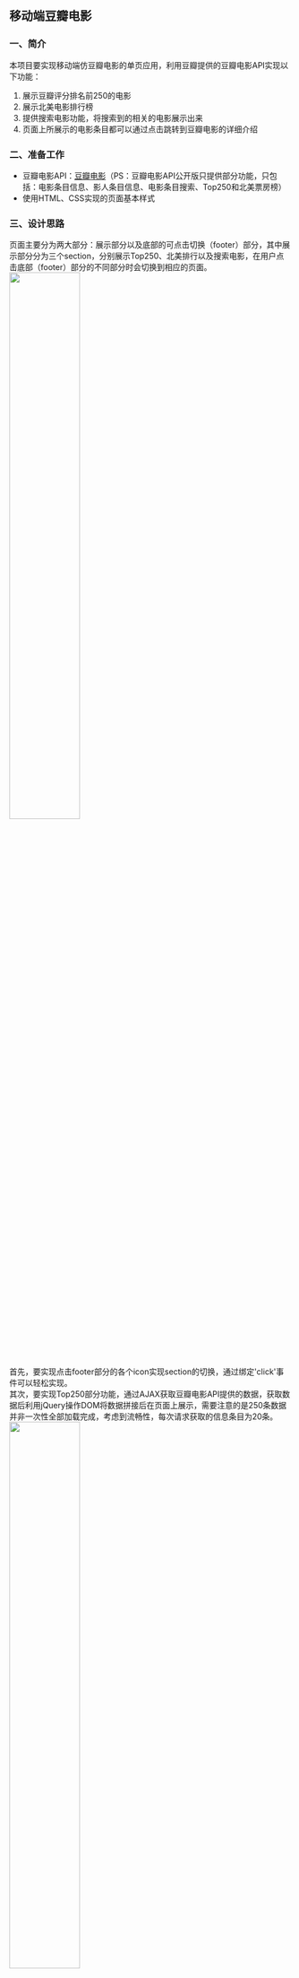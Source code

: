 ## 移动端豆瓣电影
### 一、简介
本项目要实现移动端仿豆瓣电影的单页应用，利用豆瓣提供的豆瓣电影API实现以下功能：
1. 展示豆瓣评分排名前250的电影
2. 展示北美电影排行榜
3. 提供搜索电影功能，将搜索到的相关的电影展示出来
4. 页面上所展示的电影条目都可以通过点击跳转到豆瓣电影的详细介绍
### 二、准备工作
* 豆瓣电影API：[豆瓣电影](https://developers.douban.com/wiki/?title=movie_v2)（PS：豆瓣电影API公开版只提供部分功能，只包括：电影条目信息、影人条目信息、电影条目搜索、Top250和北美票房榜）
* 使用HTML、CSS实现的页面基本样式
### 三、设计思路
页面主要分为两大部分：展示部分以及底部的可点击切换（footer）部分，其中展示部分分为三个section，分别展示Top250、北美排行以及搜索电影，在用户点击底部（footer）部分的不同部分时会切换到相应的页面。  
<img src="https://i.loli.net/2018/05/06/5aef1da96381c.png" width="50%">   
首先，要实现点击footer部分的各个icon实现section的切换，通过绑定'click'事件可以轻松实现。  
其次，要实现Top250部分功能，通过AJAX获取豆瓣电影API提供的数据，获取数据后利用jQuery操作DOM将数据拼接后在页面上展示，需要注意的是250条数据并非一次性全部加载完成，考虑到流畅性，每次请求获取的信息条目为20条。  
<img src="https://raw.githubusercontent.com/wky0615/MarkdownPhotos/master/doubanmovie/Top250-1.png" width="50%">   
数据格式如上图，图Top250-1展示前20条数据   
<img src="https://raw.githubusercontent.com/wky0615/MarkdownPhotos/master/doubanmovie/Top250-2.png" width="50%">  
图Top250-2展示具体电影条目中所包含的信息，包括导演、主演、电影海报及评分等    
随后，实现北美电影排行的展示与Top250部分思路及方法大同小异，只不过由于提供的电影条目数据不多，请求数据时一次性获取全部条目。  
最后，实现搜索电影功能，此部分需要将用户在 ``` <input> ```标签中输入的内容作为AJAX请求中的data传递，随后将获取的数据拼接后放置在页面上。 
### 四、效果演示
移动端请扫描下方二维码   
![](https://i.loli.net/2018/05/06/5aef1e9acc027.png)
### 五、实现流程
下图为Top250部分实现功能的流程，主要是两个部分的实现，一个是获取数据后将数据拼接为DOM再放置在页面上，另一个是判断页面是否滚动到底部并且是否已经获取了全部的数据。   
<div align="center">
  <img src="https://raw.githubusercontent.com/wky0615/MarkdownPhotos/master/doubanmovie/top250%E6%B5%81%E7%A8%8B%E5%9B%BE.png">
</div>    
下图为北美排行的功能实现流程，需要注意的是由于请求获得的数据数量较少，因此只需一次请求完所有的数据。    
<div align="center">
  <img src="https://raw.githubusercontent.com/wky0615/MarkdownPhotos/master/doubanmovie/%E5%8C%97%E7%BE%8E%E6%8E%92%E8%A1%8C%E6%B5%81%E7%A8%8B%E5%9B%BE.png">
</div>    
下图为搜索功能的实现流程，重点是将用户输入的信息作为AJAX的data发送，以此来获取数据。   
<div align="center">
  <img src="https://raw.githubusercontent.com/wky0615/MarkdownPhotos/master/doubanmovie/search%E6%B5%81%E7%A8%8B%E5%9B%BE.png">
</div>    

### 六、问题及解决
##### 判断页面滚动到底部、页面滚动到底部多次触发发送请求的问题
在Top250功能中，一次发送请求获得20条数据，无法在视窗一次性完全展示，必然会出现滚动条，在用户滚动到最底部时，触发下一次请求并展示加载动画。
* 判断页面滚动到底部的方法：通过比较页面此时的高度和视窗高度+视窗滚动的高度判断页面是否到达底部，即使用 ``` .height() ``` 方法获得页面和视窗的高度，使用 ``` .scrollTop() ``` 获得视窗滚动的高度```$('section').eq(0).height() - 20 <= $('main').scrollTop() + $('main').height()```。本项目中留出20px的冗余。
* 在判断页面是否滚动到底部时留出了20px的冗余，在用户继续滚动的情况下，会出现多次触发发送请求的情况，解决这个问题有两种方法，
* 一：函数节流，在发送请求的函数之外添加一个定时器，使得请求在固定的延时之后再发送。
```
function loadData(){
  if(timer){
    clearTimeout(timer)
  }
  timer = setTimeout(function(){
    $('.loading').show()
    $.ajax({
    url: 'https://api.douban.com/v2/movie/top250',
    type: 'GET',
    data: {
      start: index,
      count: 20
    },
    dataType: 'jsonp'
  }).done(function(ret){
    console.log(ret)
    createNode(ret)
    index+=20
    console.log(index)
    }).fail(function(){
    console.log('error')
    })
  }, 500)
}
```
* 二：加锁，添加初始值为false的变量isLoading，在请求发送前将isLoading的值改为true，不管请求成功或失败都将其值改为false，并在绑定事件中判断isLoading的值
```
//加锁
var isLoading = false
function loadData(){
  if(isLoading) return
  isLoading = true
  $('.loading').show()
  $.ajax({
    url: 'https://api.douban.com/v2/movie/top250',
    type: 'GET',
    data: {
      start: index,
      count: 20
    },
    dataType: 'jsonp'
  }).done(function(ret){
    console.log(ret)
    createNode(ret)
    index+=20
    console.log(index)
  }).fail(function(){
    console.log('error')
  }).always(function(){
    isLoading = false
    $('.loading').hide()
  })
}
```
